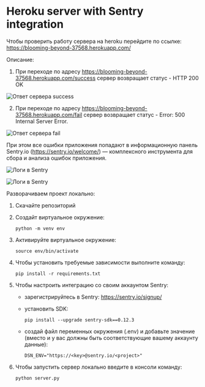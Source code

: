 # Heroku server with Sentry integration

Чтобы проверить работу сервера на heroku перейдите по ссылке: https://blooming-beyond-37568.herokuapp.com/ 

Описание:

1. При переходе по адресу https://blooming-beyond-37568.herokuapp.com/success сервер возвращает статус - HTTP 200 OK

![Ответ сервера success](https://github.com/AlenaPliusnina/Heroku-server-with-Sentry-integration/blob/master/screenshots/success.png)

2. При переходе по адресу https://blooming-beyond-37568.herokuapp.com/fail сервер возвращает статус - Error: 500 Internal Server Error. 

![Ответ сервера fail](https://github.com/AlenaPliusnina/Heroku-server-with-Sentry-integration/blob/master/screenshots/fail.png)

При этом все ошибки приложения попадают в информационную панель Sentry.io (https://sentry.io/welcome/) — комплексного инструмента для сбора и анализа ошибок приложения. 

![Логи в Sentry](https://github.com/AlenaPliusnina/Heroku-server-with-Sentry-integration/blob/master/screenshots/sentry_1.png)

![Логи в Sentry](https://github.com/AlenaPliusnina/Heroku-server-with-Sentry-integration/blob/master/screenshots/sentry_2.png)


Разворачиваем проект локально:

1. Скачайте репозиторий

2. Создайт виртуальное окружение:

       python -m venv env

3. Активируйте виртуальное окружение:

       source env/bin/activate
      
4. Чтобы установить требуемые зависимости выполните команду:

       pip install -r requirements.txt

5. Чтобы настроить интеграцию со своим аккаунтом Sentry:

   - зарегистрируйтесь в Sentry: https://sentry.io/signup/
   - установить SDK:
       
         pip install --upgrade sentry-sdk==0.12.3
       
   - создай файл переменных окружения (.env) и добавьте значение (вместо <key> и <project> у вас должны быть соответствующие вашему аккаунту данные):
   
         DSN_ENV="https://<key>@sentry.io/<project>"

6. Чтобы запустить сервер локально введите в консоли команду: 
        
       python server.py

